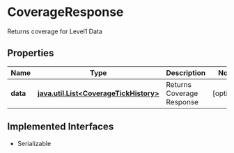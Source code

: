 

# CoverageResponse

Returns coverage for Level1 Data

## Properties

Name | Type | Description | Notes
------------ | ------------- | ------------- | -------------
**data** | [**java.util.List&lt;CoverageTickHistory&gt;**](CoverageTickHistory.md) | Returns Coverage Response |  [optional]


## Implemented Interfaces

* Serializable


